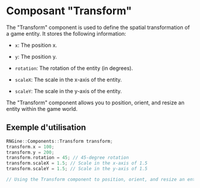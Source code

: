 # Composant "Transform"

The "Transform" component is used to define the spatial transformation of a game entity. It stores the following information:

- `x`: The position x.


- `y`: The position y.


- `rotation`: The rotation of the entity (in degrees).


- `scaleX`: The scale in the x-axis of the entity.


- `scaleY`:  The scale in the y-axis of the entity.



The "Transform" component allows you to position, orient, and resize an entity within the game world.
## Exemple d'utilisation

```cpp
RNGine::Components::Transform transform;
transform.x = 100;
transform.y = 200;
transform.rotation = 45; // 45-degree rotation
transform.scaleX = 1.5; // Scale in the x-axis of 1.5
transform.scaleY = 1.5; // Scale in the y-axis of 1.5

// Using the Transform component to position, orient, and resize an entity.
```